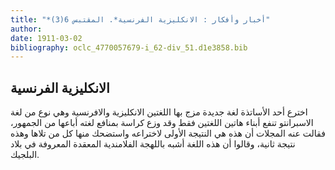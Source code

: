 ```yaml
---
title: "*أخبار وأفكار : الانكليزية الفرنسية*. المقتبس 6(3)"
author: 
date: 1911-03-02
bibliography: oclc_4770057679-i_62-div_51.d1e3858.bib
---
```




##  الانكليزية الفرنسية 


 اخترع  أحد  الأساتذة لغة جديدة مزج بها اللغتين الانكليزية والافرنسية وهي نوع من لغة الاسبرانتو تنفع أبناء هاتين اللغتين فقط وقد وزع كراسة بمنافع لغته أباعها من الجمهور،   فقالت عنه المجلات أن هذه هي النتيجة الأولى لاختراعه واستضحك منها كل من تلاها وهذه نتيجة ثانية، وقالوا أن هذه اللغة أشبه باللهجة الفلامندية المعقدة المعروفة في بلاد البلجيك. 
